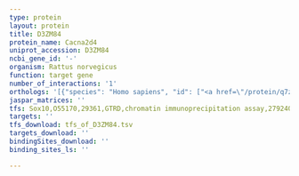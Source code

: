 ```yaml
---
type: protein
layout: protein
title: D3ZM84
protein_name: Cacna2d4
uniprot_accession: D3ZM84
ncbi_gene_id: '-'
organism: Rattus norvegicus
function: target gene
number_of_interactions: '1'
orthologs: '[{"species": "Homo sapiens", "id": ["<a href=\"/protein/q7z3s7\">Q7Z3S7</a>"]}, {"species": "Danio rerio", "id": ["<a href=\"/protein/f1qyj5\">F1QYJ5</a>", "F1QZP3"]}, {"species": "Mus musculus", "id": ["Q5RJF7"]}, {"species": "Drosophila melanogaster", "id": ["<a href=\"/protein/q8ip22\">Q8IP22</a>", "A0A0B4K7P4"]}]'
jaspar_matrices: ''
tfs: Sox10,O55170,29361,GTRD,chromatin immunoprecipitation assay,27924024%5Buid%5D,No
targets: ''
tfs_download: tfs_of_D3ZM84.tsv
targets_download: ''
bindingSites_download: ''
binding_sites_ls: ''

---
```

